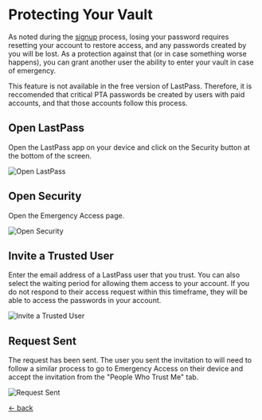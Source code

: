 # Protecting Your Vault
As noted during the [signup](./lastpass-signup.md) process, losing your password requires resetting your account to restore access, and any passwords created by you will be lost.  As a protection against that (or in case something worse happens), you can grant another user the ability to enter your vault in case of emergency.

This feature is not available in the free version of LastPass.  Therefore, it is reccomended that critical PTA passwords be created by users with paid accounts, and that those accounts follow this process.

## Open LastPass
Open the LastPass app on your device and click on the Security button at the bottom of the screen.

![Open LastPass](./img/lastpass-protect-1.png)

## Open Security
Open the Emergency Access page.

![Open Security](./img/lastpass-protect-2.png)

## Invite a Trusted User
Enter the email address of a LastPass user that you trust.  You can also select the waiting period for allowing them access to your account.  If you do not respond to their access request within this timeframe, they will be able to access the passwords in your account.

![Invite a Trusted User](./img/lastpass-protect-3.png)

## Request Sent
The request has been sent.  The user you sent the invitation to will need to follow a similar process to go to Emergency Access on their device and accept the invitation from the "People Who Trust Me" tab.

![Request Sent](./img/lastpass-protect-4.png)

[<- back](./README.md)
